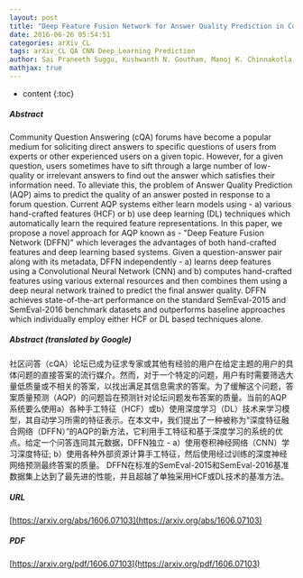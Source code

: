 ```yaml
---
layout: post
title: "Deep Feature Fusion Network for Answer Quality Prediction in Community Question Answering"
date: 2016-06-26 05:54:51
categories: arXiv_CL
tags: arXiv_CL QA CNN Deep_Learning Prediction
author: Sai Praneeth Suggu, Kushwanth N. Goutham, Manoj K. Chinnakotla, Manish Shrivastava
mathjax: true
---
```


* content
{:toc}

##### Abstract
Community Question Answering (cQA) forums have become a popular medium for soliciting direct answers to specific questions of users from experts or other experienced users on a given topic. However, for a given question, users sometimes have to sift through a large number of low-quality or irrelevant answers to find out the answer which satisfies their information need. To alleviate this, the problem of Answer Quality Prediction (AQP) aims to predict the quality of an answer posted in response to a forum question. Current AQP systems either learn models using - a) various hand-crafted features (HCF) or b) use deep learning (DL) techniques which automatically learn the required feature representations. In this paper, we propose a novel approach for AQP known as - "Deep Feature Fusion Network (DFFN)" which leverages the advantages of both hand-crafted features and deep learning based systems. Given a question-answer pair along with its metadata, DFFN independently - a) learns deep features using a Convolutional Neural Network (CNN) and b) computes hand-crafted features using various external resources and then combines them using a deep neural network trained to predict the final answer quality. DFFN achieves state-of-the-art performance on the standard SemEval-2015 and SemEval-2016 benchmark datasets and outperforms baseline approaches which individually employ either HCF or DL based techniques alone.

##### Abstract (translated by Google)
社区问答（cQA）论坛已成为征求专家或其他有经验的用户在给定主题的用户的具体问题的直接答案的流行媒介。然而，对于一个特定的问题，用户有时需要筛选大量低质量或不相关的答案，以找出满足其信息需求的答案。为了缓解这个问题，答案质量预测（AQP）的问题旨在预测针对论坛问题发布答案的质量。当前的AQP系统要么使用a）各种手工特征（HCF）或b）使用深度学习（DL）技术来学习模型，其自动学习所需的特征表示。在本文中，我们提出了一种被称为“深度特征融合网络（DFFN）”的AQP的新方法，它利用手工特征和基于深度学习的系统的优点。给定一个问答连同其元数据，DFFN独立 -  a）使用卷积神经网络（CNN）学习深度特征; b）使用各种外部资源计算手工特征，然后使用经过训练的深度神经网络预测最终答案的质量。 DFFN在标准的SemEval-2015和SemEval-2016基准数据集上达到了最先进的性能，并且超越了单独采用HCF或DL技术的基准方法。

##### URL
[https://arxiv.org/abs/1606.07103](https://arxiv.org/abs/1606.07103)

##### PDF
[https://arxiv.org/pdf/1606.07103](https://arxiv.org/pdf/1606.07103)

